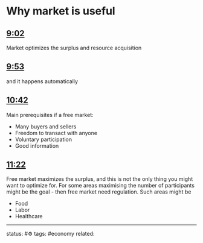 # Why market is useful
<!-- Generated by <a href="https://www.yinote.co/#installation">YiNote</a> -->

## [9:02](https://www.youtube.com/watch?v=qWzJ6qOa5yY&t=542)

Market optimizes the surplus and resource acquisition

## [9:53](https://www.youtube.com/watch?v=qWzJ6qOa5yY&t=593)

and it happens automatically

## [10:42](https://www.youtube.com/watch?v=qWzJ6qOa5yY&t=642)

Main prerequisites if a free market:
 - Many buyers and sellers
 - Freedom to transact with anyone
 - Voluntary participation
 - Good information

## [11:22](https://www.youtube.com/watch?v=qWzJ6qOa5yY&t=682)

Free market maximizes the surplus, and this is not the only thing you might want to optimize for.
For some areas maximising the number of participants might be the goal - then free market need regulation.
Such areas might be 
 - Food
 - Labor
 - Healthcare




---
status: #⚙️ 
tags: #economy
related: 